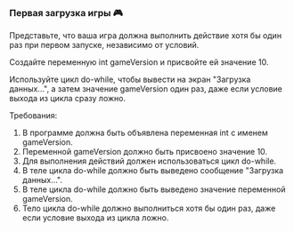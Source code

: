 
### Первая загрузка игры 🎮

Представьте, что ваша игра должна выполнить действие хотя бы один раз при первом запуске, независимо от условий.

Создайте переменную int gameVersion и присвойте ей значение 10.

Используйте цикл do-while, чтобы вывести на экран "Загрузка данных...", а затем значение gameVersion один раз, даже если условие выхода из цикла сразу ложно.

Требования:
1. В программе должна быть объявлена переменная int с именем gameVersion. 
2. Переменной gameVersion должно быть присвоено значение 10. 
3. Для выполнения действий должен использоваться цикл do-while. 
4. В теле цикла do-while должно быть выведено сообщение "Загрузка данных...". 
5. В теле цикла do-while должно быть выведено значение переменной gameVersion. 
6. Тело цикла do-while должно выполниться хотя бы один раз, даже если условие выхода из цикла ложно.